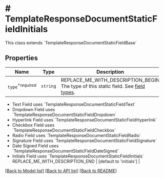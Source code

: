 # # TemplateResponseDocumentStaticFieldInitials

This class extends &#x60;TemplateResponseDocumentStaticFieldBase&#x60;

## Properties

Name | Type | Description | Notes
------------ | ------------- | ------------- | -------------
| `type`<sup>*_required_</sup> | ```string``` | REPLACE_ME_WITH_DESCRIPTION_BEGIN The type of this static field. See [field types](/api/reference/constants/#field-types).

* Text Field uses &#x60;TemplateResponseDocumentStaticFieldText&#x60;
* Dropdown Field uses &#x60;TemplateResponseDocumentStaticFieldDropdown&#x60;
* Hyperlink Field uses &#x60;TemplateResponseDocumentStaticFieldHyperlink&#x60;
* Checkbox Field uses &#x60;TemplateResponseDocumentStaticFieldCheckbox&#x60;
* Radio Field uses &#x60;TemplateResponseDocumentStaticFieldRadio&#x60;
* Signature Field uses &#x60;TemplateResponseDocumentStaticFieldSignature&#x60;
* Date Signed Field uses &#x60;TemplateResponseDocumentStaticFieldDateSigned&#x60;
* Initials Field uses &#x60;TemplateResponseDocumentStaticFieldInitials&#x60; REPLACE_ME_WITH_DESCRIPTION_END |  [default to 'initials'] |

[[Back to Model list]](../../README.md#models) [[Back to API list]](../../README.md#endpoints) [[Back to README]](../../README.md)
